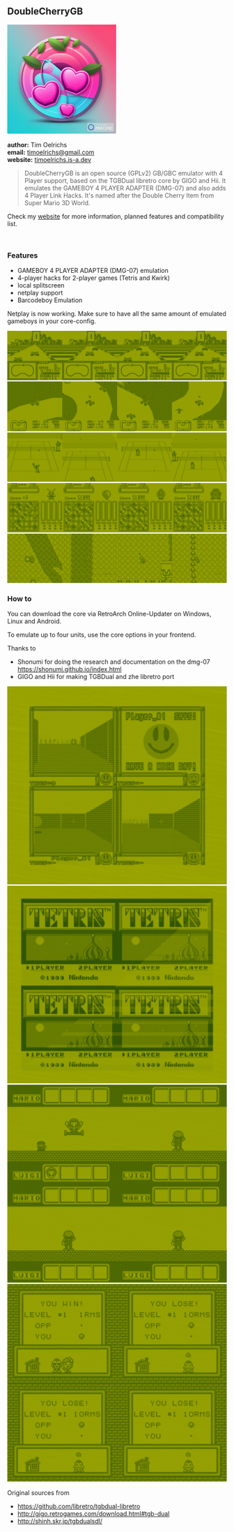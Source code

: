 ## DoubleCherryGB

<img src="/screenshots/logo.png" height="250">



**author:** Tim Oelrichs<br>
**email:** timoelrichs@gmail.com<br>
**website:** [timoelrichs.is-a.dev](https://timoelrichs.is-a.dev)<br>

> DoubleCherryGB is an open source (GPLv2) GB/GBC emulator with 4 Player support, based on the TGBDual libretro core by GIGO and Hii.
> It emulates the GAMEBOY 4 PLAYER ADAPTER (DMG-07) and also adds 4 Player Link Hacks.
> It's named after the Double Cherry Item from Super Mario 3D World.

Check my [website](https://timoelrichs.is-a.dev) for more information, planned features and compatibility list.

<br>

### Features

- GAMEBOY 4 PLAYER ADAPTER (DMG-07) emulation
- 4-player hacks for 2-player games (Tetris and Kwirk)
- local splitscreen
- netplay support
- Barcodeboy Emulation


Netplay is now working. Make sure to have all the same amount of emulated gameboys in your core-config.

![](/screenshots/F-1%20Race.png)
![](/screenshots/SuperRC.png)
![](/screenshots/TopRankTennis.png)
![](/screenshots/YoshisCookie.png)
![](/screenshots/WaveRace.png)

### How to

You can download the core via RetroArch Online-Updater on Windows, Linux and Android.

To emulate up to four units, use the core options in your frontend.  

Thanks to
- Shonumi for doing the research and documentation on the dmg-07  https://shonumi.github.io/index.html
- GIGO and Hii for making TGBDual and zhe libretro port

![](/screenshots/Faceball%202000.png)
![](/screenshots/Tetris.png)
![](/screenshots/tetris_winner.png)
![](/screenshots/Kwirk.png)

Original sources from
- https://github.com/libretro/tgbdual-libretro
- http://gigo.retrogames.com/download.html#tgb-dual
- http://shinh.skr.jp/tgbdualsdl/



